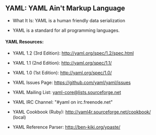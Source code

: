 ## YAML: YAML Ain't Markup Language

* What It Is: YAML is a human friendly data serialization

* YAML is a standard for all programming languages.

#### YAML Resources:
  * YAML 1.2 (3rd Edition): http://yaml.org/spec/1.2/spec.html
  
  * YAML 1.1 (2nd Edition): http://yaml.org/spec/1.1/
  
  * YAML 1.0 (1st Edition): http://yaml.org/spec/1.0/
  
  * YAML Issues Page: https://github.com/yaml/yaml/issues
  
  * YAML Mailing List: yaml-core@lists.sourceforge.net
  
  * YAML IRC Channel: "#yaml on irc.freenode.net"
  
  * YAML Cookbook (Ruby): http://yaml4r.sourceforge.net/cookbook/ (local)
  
  * YAML Reference Parser: http://ben-kiki.org/ypaste/
